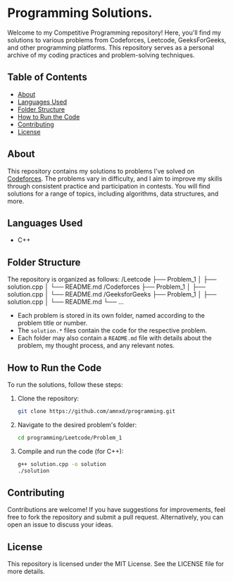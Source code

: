 # Programming Solutions.

Welcome to my Competitive Programming repository! Here, you'll find my solutions to various problems from Codeforces, Leetcode, GeeksForGeeks, and other programming platforms. This repository serves as a personal archive of my coding practices and problem-solving techniques.

## Table of Contents

- [About](#about)
- [Languages Used](#languages-used)
- [Folder Structure](#folder-structure)
- [How to Run the Code](#how-to-run-the-code)
- [Contributing](#contributing)
- [License](#license)

## About

This repository contains my solutions to problems I've solved on [Codeforces](https://codeforces.com/). The problems vary in difficulty, and I aim to improve my skills through consistent practice and participation in contests. You will find solutions for a range of topics, including algorithms, data structures, and more.

## Languages Used

- C++

## Folder Structure

The repository is organized as follows:
/Leetcode
├── Problem_1
│ ├── solution.cpp
│ └── README.md
/Codeforces
├── Problem_1
│ ├── solution.cpp
│ └── README.md
/GeeksforGeeks
├── Problem_1
│ ├── solution.cpp
│ └── README.md
└── ...


- Each problem is stored in its own folder, named according to the problem title or number.
- The `solution.*` files contain the code for the respective problem.
- Each folder may also contain a `README.md` file with details about the problem, my thought process, and any relevant notes.

## How to Run the Code

To run the solutions, follow these steps:

1. Clone the repository:
   ```bash
   git clone https://github.com/amnxd/programming.git
   ```
2. Navigate to the desired problem's folder:
   ```bash
   cd programming/Leetcode/Problem_1
   ```
3. Compile and run the code (for C++):
   ```bash
   g++ solution.cpp -o solution
   ./solution
   ```

## Contributing
Contributions are welcome! If you have suggestions for improvements, feel free to fork the repository and submit a pull request. Alternatively, you can open an issue to discuss your ideas.
## License
This repository is licensed under the MIT License. See the LICENSE file for more details.

